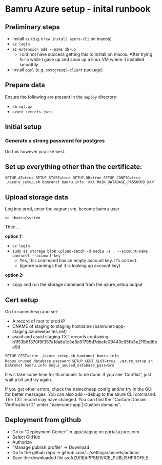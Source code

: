 # Bamru Azure setup - inital runbook

## Preliminary steps

* Install `az` (e.g. `brew install azure-cli` on macos)
* `az login`
* `az extension add --name db-up`
  * I did not have success getting this to install on macos. After trying for a while I gave up and spun up a linux VM where it installed smoothly.
* Install `pqsl` (e.g. `postgresql-client` package)

## Prepare data
Ensure the following are present in the `deploy` directory:
* `db.sql.gz`
* `azure_secrets.json`

## Initial setup

### Generate a strong password for postgres
Do this however you like best.

## Set up everything other than the certificate:
`SETUP_AZ=true SETUP_STORE=true SETUP_DB=true SETUP_CONFIG=true ./azure_setup.sh bamrunet bamru.info 'XXX_MAIN_DATABASE_PASSWORD_XXX'`

## Upload storage data
Log into prod, enter the vagrant vm, become bamru user

`cd ~bamru/system`

Then...

**option 1:**
* `az login`
* `sudo az storage blob upload-batch -d media -s . --account-name bamrunet --account-key ''`
  * Yes, this command has an empty account key. It's correct.
  * (ignore warnings that it is looking up account key)

**option 2:**
* copy and run the storage command from the azure_setup output

## Cert setup
Go to namecheap and set:
  * A record of root to prod IP
  * CNAME of staging to staging hostname (bamrunet-app-staging.azurewebsites.net)
  * asuid and asuid.staging TXT records containing b1f53b6f370f9f357a1da8e1c3e8c61795d7deefc09440c65fb3e21f9ed6be9d

`SETUP_CERT=true ./azure_setup.sh bamrunet bamru.info bogus_unused_database_password`
`SETUP_CERT_SLOT=true ./azure_setup.sh bamrunet bamru.info bogus_unused_database_password`

It will take some time for thumbnails to be done. If you see 'Conflict', just wait a bit and try again.

If you get other errors, check the namecheap config and/or try in the GUI for better messages.
You can also add --debug to the azure CLI command. The TXT record may have changed. You can find the "Custom Domain Verification ID" under "bamrunet-app | Custom domains".

## Deployment from github
* Go to "Deployment Center" in app/staging on portal.azure.com
* Select GitHub
* Authorize
* "Manage publish profile" -> Download
* Go to the github repo -> github.com/.../settings/secrets/actions
* Save the downloaded file as AZUREAPPSERVICE_PUBLISHPROFILE
